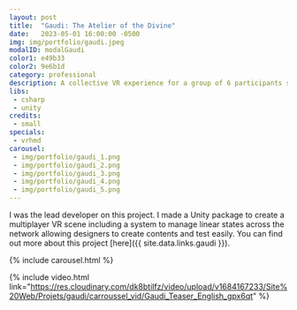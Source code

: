 ```yaml
---
layout: post
title:  "Gaudi: The Atelier of the Divine"
date:   2023-05-01 16:00:00 -0500
img: img/portfolio/gaudi.jpeg
modalID: modalGaudi
color1: e49b33
color2: 9e6b1d
category: professional
description: A collective VR experience for a group of 6 participants simultaneously
libs:
 - csharp
 - unity
credits:
 - small
specials:
 - vrhmd
carousel:
 - img/portfolio/gaudi_1.png
 - img/portfolio/gaudi_2.png
 - img/portfolio/gaudi_3.png
 - img/portfolio/gaudi_4.png
 - img/portfolio/gaudi_5.png
---
```

I was the lead developer on this project. I made a Unity package to create a multiplayer VR scene including a system to manage linear states across the network allowing designers to create contents and test easily.
You can find out more about this project [here]({{ site.data.links.gaudi }}).<br/>

{% include carousel.html %}

{% include video.html link="https://res.cloudinary.com/dk8btilfz/video/upload/v1684167233/Site%20Web/Projets/gaudi/carroussel_vid/Gaudi_Teaser_English_gpx6qt" %}
